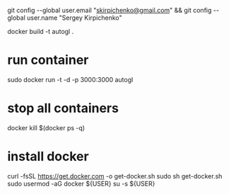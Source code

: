 git config --global user.email "skirpichenko@gmail.com" && git config --global user.name "Sergey Kirpichenko"

docker build -t autogl .

# run container
sudo docker run -t -d -p 3000:3000 autogl 

# stop all containers
docker kill $(docker ps -q)

# install docker 
curl -fsSL https://get.docker.com -o get-docker.sh
sudo sh get-docker.sh
sudo usermod -aG docker ${USER}
su -s ${USER}